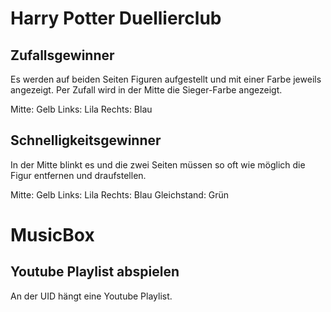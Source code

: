 # Harry Potter Duellierclub

## Zufallsgewinner

Es werden auf beiden Seiten Figuren aufgestellt und mit einer Farbe jeweils angezeigt.
Per Zufall wird in der Mitte die Sieger-Farbe angezeigt.

Mitte: Gelb
Links: Lila
Rechts: Blau



## Schnelligkeitsgewinner

In der Mitte blinkt es und die zwei Seiten müssen so oft wie möglich die Figur entfernen und draufstellen.

Mitte: Gelb
Links: Lila
Rechts: Blau
Gleichstand: Grün 



# MusicBox

## Youtube Playlist abspielen

An der UID hängt eine Youtube Playlist.